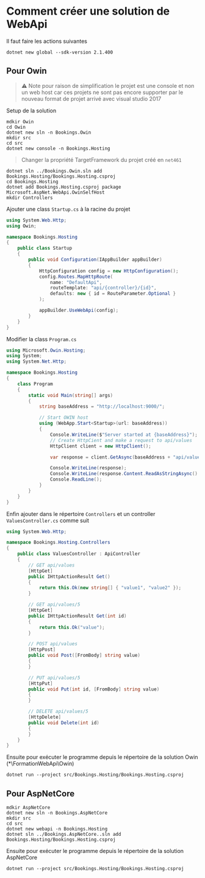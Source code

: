# Comment créer une solution de WebApi

Il faut faire les actions suivantes

```
dotnet new global --sdk-version 2.1.400
```

## Pour Owin
> :warning: Note pour raison de simplification le projet est une console et non un 
web host car ces projets ne sont pas encore supporter par le nouveau format 
de projet arrivé avec visual studio 2017

Setup de la solution

```
mdkir Owin 
cd Owin
dotnet new sln -n Bookings.Owin
mkdir src
cd src
dotnet new console -n Bookings.Hosting
```

> Changer la propriété TargetFramework du projet créé en ```net461```

```
dotnet sln ../Bookings.Owin.sln add Bookings.Hosting/Bookings.Hosting.csproj
cd Bookings.Hosting
dotnet add Bookings.Hosting.csproj package Microsoft.AspNet.WebApi.OwinSelfHost 
mkdir Controllers
```

Ajouter une class ```Startup.cs``` à la racine du projet

```csharp
using System.Web.Http;
using Owin;

namespace Bookings.Hosting
{
    public class Startup
    {
        public void Configuration(IAppBuilder appBuilder)
        {
            HttpConfiguration config = new HttpConfiguration(); 
            config.Routes.MapHttpRoute( 
                name: "DefaultApi", 
                routeTemplate: "api/{controller}/{id}", 
                defaults: new { id = RouteParameter.Optional } 
            ); 

            appBuilder.UseWebApi(config); 
        }
    }
}

```

Modifier la class ```Program.cs```

```csharp
using Microsoft.Owin.Hosting;
using System;
using System.Net.Http;

namespace Bookings.Hosting
{
    class Program
    {
        static void Main(string[] args)
        {
            string baseAddress = "http://localhost:9000/"; 

            // Start OWIN host 
            using (WebApp.Start<Startup>(url: baseAddress)) 
            { 
                Console.WriteLine($"Server started at {baseAddress}");
                // Create HttpCient and make a request to api/values 
                HttpClient client = new HttpClient(); 

                var response = client.GetAsync(baseAddress + "api/values").Result; 

                Console.WriteLine(response); 
                Console.WriteLine(response.Content.ReadAsStringAsync().Result); 
                Console.ReadLine(); 
            } 
        }
    }
}
```

Enfin ajouter dans le répertoire ```Controllers``` et un controller ```ValuesController.cs``` comme suit

```csharp
using System.Web.Http;

namespace Bookings.Hosting.Controllers
{
    public class ValuesController : ApiController
    {
        // GET api/values
        [HttpGet]
        public IHttpActionResult Get()
        {
            return this.Ok(new string[] { "value1", "value2" });
        }

        // GET api/values/5
        [HttpGet]
        public IHttpActionResult Get(int id)
        {
            return this.Ok("value");
        }

        // POST api/values
        [HttpPost]
        public void Post([FromBody] string value)
        {
        }

        // PUT api/values/5
        [HttpPut]
        public void Put(int id, [FromBody] string value)
        {
        }

        // DELETE api/values/5
        [HttpDelete]
        public void Delete(int id)
        {
        }
    }
}
```

Ensuite pour exécuter le programme depuis le répertoire de la solution Owin (*\FormationWebApi\Owin)
```
dotnet run --project src/Bookings.Hosting/Bookings.Hosting.csproj
```

## Pour AspNetCore

```
mdkir AspNetCore 
dotnet new sln -n Bookings.AspNetCore
mkdir src
cd src
dotnet new webapi -n Bookings.Hosting
dotnet sln ../Bookings.AspNetCore..sln add Bookings.Hosting/Bookings.Hosting.csproj
```

Ensuite pour exécuter le programme depuis le répertoire de la solution AspNetCore
```
dotnet run --project src/Bookings.Hosting/Bookings.Hosting.csproj
```